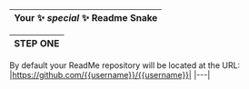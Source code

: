 |Your ✨ _special_ ✨ Readme Snake|
|---|

|STEP ONE|
|---|

By default your ReadMe repository will be located at the URL: 
|https://github.com/{{username}}/{{username}}|
|---|

